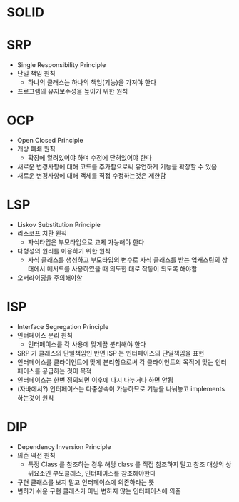 # SOLID

# SRP

- Single Responsibility Principle
- 단일 책임 원칙
    - 하나의 클래스는 하나의 책임(기능)을 가져야 한다
- 프로그램의 유지보수성을 높이기 위한 원칙

# OCP

- Open Closed Principle
- 개방 폐쇄 원칙
    - 확장에 열려있어야 하며 수정에 닫혀있어야 한다
- 새로운 변경사항에 대해 코드를 추가함으로써 유연하게 기능을 확장할 수 있음
- 새로운 변경사항에 대해 객체를 직접 수정하는것은 제한함

# LSP

- Liskov Substitution Principle
- 리스코프 치환 원칙
    - 자식타입은 부모타입으로 교체 가능해야 한다
- 다형성의 원리를 이용하기 위한 원칙
    - 자식 클래스를 생성하고 부모타입의 변수로 자식 클래스를 받는 업캐스팅의 상태에서 메서드를 사용하였을 때 의도한 대로 작동이 되도록 해야함
- 오버라이딩을 주의해야함

# ISP

- Interface Segregation Principle
- 인터페이스 분리 원칙
    - 인터페이스를 각 사용에 맞게끔 분리해야 한다
- SRP 가 클래스의 단일책임인 반면 ISP 는 인터페이스의 단일책임을 표현
- 인터페이스를 클라이언트에 맞게 분리함으로써 각 클라이언트의 목적에 맞는 인터페이스를 공급하는 것이 목적
- 인터페이스는 한번 정의되면 이후에 다시 나누거나 하면 안됨
- (자바에서?) 인터페이스는 다중상속이 가능하므로 기능을 나눠놓고 implements 하는것이 원칙

# DIP

- Dependency Inversion Principle
- 의존 역전 원칙
    - 특정 Class 를 참조하는 경우 해당 class 를 직접 참조하지 말고 참조 대상의 상위요소인 부모클래스, 인터페이스를 참조해야한다
- 구현 클래스를 보지 말고 인터페이스에 의존하라는 뜻
- 변하기 쉬운 구현 클래스가 아닌 변하지 않는 인터페이스에 의존